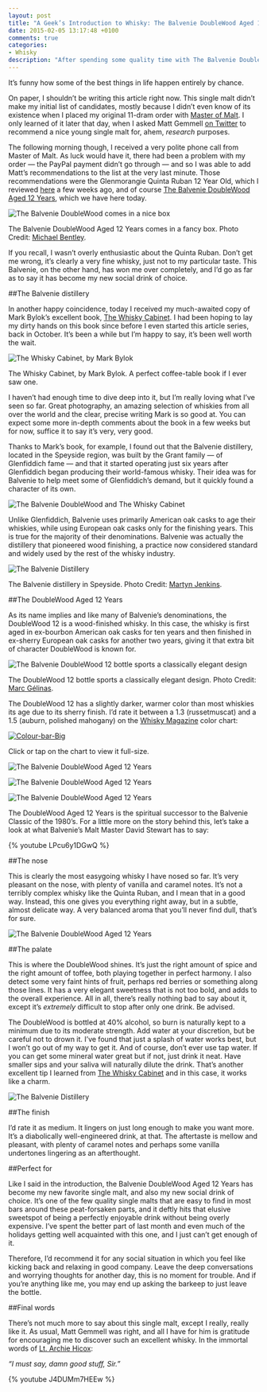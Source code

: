 ```yaml
---
layout: post
title: "A Geek’s Introduction to Whisky: The Balvenie DoubleWood Aged 12 Years"
date: 2015-02-05 13:17:48 +0100
comments: true
categories: 
- Whisky
description: "After spending some quality time with The Balvenie DoubleWood Aged 12 Years, I have found my new social drink of choice."
---
```


It’s funny how some of the best things in life happen entirely by chance. 

On paper, I shouldn’t be writing this article right now. This single malt didn’t make my initial list of candidates, mostly because I didn’t even know of its existence when I placed my original 11-dram order with [Master of Malt](https://www.masterofmalt.com). I only learned of it later that day, when I asked Matt Gemmell [on Twitter](https://twitter.com/mattgemmell/status/520225015762288641) to recommend a nice young single malt for, ahem, _research_ purposes.

The following morning though, I received a very polite phone call from Master of Malt. As luck would have it, there had been a problem with my order — the PayPal payment didn’t go through — and so I was able to add Matt’s recommendations to the list at the very last minute. Those recommendations were the Glenmorangie Quinta Ruban 12 Year Old, which I reviewed [here](http://www.analogsenses.com/2014/12/16/a-geeks-introduction-to-whisky-glenmorangie-12-year-old-the-quinta-ruban/) a few weeks ago, and of course [The Balvenie DoubleWood Aged 12 Years](https://us.thebalvenie.com/our-range/doublewood-aged-12-years), which we have here today.

<p class="extra-width"><img src="https://farm8.staticflickr.com/7394/16265548859_2a4cafdc7a_o.jpg" title="The Balvenie DoubleWood comes in a nice box"></p>

<p class="photo-credit">The Balvenie DoubleWood Aged 12 Years comes in a fancy box. Photo Credit: <a href="https://www.flickr.com/photos/donhomer/8469890220">Michael Bentley</a>.</p>

If you recall, I wasn’t overly enthusiastic about the Quinta Ruban. Don’t get me wrong, it’s clearly a very fine whisky, just not to my particular taste. This Balvenie, on the other hand, has won me over completely, and I’d go as far as to say it has become my new social drink of choice.


##The Balvenie distillery

In another happy coincidence, today I received my much-awaited copy of Mark Bylok’s excellent book, [The Whisky Cabinet](http://www.amazon.com/gp/product/1770502378/ref=as_li_tl?ie=UTF8&camp=1789&creative=390957&creativeASIN=1770502378&linkCode=as2&tag=analogsens-20&linkId=QS3Z2GRJYKRSRCOZ). I had been hoping to lay my dirty hands on this book since before I even started this article series, back in October. It’s been a while but I’m happy to say, it’s been well worth the wait.

<p class="extra-width"><img src="https://farm8.staticflickr.com/7379/16264296530_335c1db2ee_o.jpg" title="The Whisky Cabinet, by Mark Bylok"></p>

<p class="photo-credit">The Whisky Cabinet, by Mark Bylok. A perfect coffee-table book if I ever saw one.</p>

I haven’t had enough time to dive deep into it, but I’m really loving what I’ve seen so far. Great photography, an amazing selection of whiskies from all over the world and the clear, precise writing Mark is so good at. You can expect some more in-depth comments about the book in a few weeks but for now, suffice it to say it’s very, very good.

Thanks to Mark’s book, for example, I found out that the Balvenie distillery, located in the Speyside region, was built by the Grant family — of Glenfiddich fame — and that it started operating just six years after Glenfiddich began producing their world-famous whisky. Their idea was for Balvenie to help meet some of Glenfiddich’s demand, but it quickly found a character of its own.

<p class="extra-width"><img src="https://farm8.staticflickr.com/7424/16265811517_c1a5f11376_o.jpg" title="The Balvenie DoubleWood and The Whisky Cabinet"></p>

Unlike Glenfiddich, Balvenie uses primarily American oak casks to age their whiskies, while using European oak casks only for the finishing years. This is true for the majority of their denominations. Balvenie was actually the distillery that pioneered wood finishing, a practice now considered standard and widely used by the rest of the whisky industry.

<p class="extra-width"><img src="https://farm8.staticflickr.com/7387/16451045805_6c3109fb24_o.jpg" title="The Balvenie Distillery"></p>

<p class="photo-credit">The Balvenie distillery in Speyside. Photo Credit: <a href="https://www.flickr.com/photos/martynjenkins/8702952703/in/set-72157627524416452">Martyn Jenkins</a>.</p>


##The DoubleWood Aged 12 Years

As its name implies and like many of Balvenie’s denominations, the DoubleWood 12 is a wood-finished whisky. In this case, the whisky is first aged in ex-bourbon American oak casks for ten years and then finished in ex-sherry European oak casks for another two years, giving it that extra bit of character DoubleWood is known for.

<p class="extra-width"><img src="https://farm9.staticflickr.com/8614/16451808915_b1f5f060c7_o.jpg" title="The Balvenie DoubleWood 12 bottle sports a classically elegant design"></p>

<p class="photo-credit">The DoubleWood 12 bottle sports a classically elegant design. Photo Credit: <a href="https://www.flickr.com/photos/marcgphoto/6642859185">Marc Gélinas</a>.</p>

The DoubleWood 12 has a slightly darker, warmer color than most whiskies its age due to its sherry finish. I’d rate it between a 1.3 (russetmuscat) and a 1.5 (auburn, polished mahogany) on the [Whisky Magazine](http://www.whiskymag.com/) color chart:

<p class="extra-width"><a href="https://www.flickr.com/photos/analogsenses/15541294995" title="Colour-bar-Big by Álvaro Serrano, on Flickr"><img src="https://farm4.staticflickr.com/3938/15541294995_3fd02f3bb8_o.jpg" title="Colour-bar-Big"></a></p>

<p class="photo-credit">Click or tap on the chart to view it full-size.</p>

<p class="extra-width"><img src="https://farm8.staticflickr.com/7407/16265463199_263b5dd718_o.jpg" title="The Balvenie DoubleWood Aged 12 Years"></p>

<p class="extra-width"><img src="https://farm8.staticflickr.com/7295/16265810937_faca3dbcf8_o.jpg" title="The Balvenie DoubleWood Aged 12 Years"></p>

<p class="extra-width"><img src="https://farm8.staticflickr.com/7445/16449966811_fe9eb6cf40_o.jpg" title="The Balvenie DoubleWood Aged 12 Years"></p>

The DoubleWood Aged 12 Years is the spiritual successor to the Balvenie Classic of the 1980’s. For a little more on the story behind this, let’s take a look at what Balvenie’s Malt Master David Stewart has to say:

{% youtube LPcu6y1DGwQ %}


##The nose

This is clearly the most easygoing whisky I have nosed so far. It’s very pleasant on the nose, with plenty of vanilla and caramel notes. It’s not a terribly complex whisky like the Quinta Ruban, and I mean that in a good way. Instead, this one gives you everything right away, but in a subtle, almost delicate way. A very balanced aroma that you’ll never find dull, that’s for sure.

<p class="extra-width"><img src="https://farm9.staticflickr.com/8577/16265462569_e44a648103_o.jpg" title="The Balvenie DoubleWood Aged 12 Years"></p>


##The palate

This is where the DoubleWood shines. It’s just the right amount of spice and the right amount of toffee, both playing together in perfect harmony. I also detect some very faint hints of fruit, perhaps red berries or something along those lines. It has a very elegant sweetness that is not too bold, and adds to the overall experience. All in all, there’s really nothing bad to say about it, except it’s _extremely_ difficult to stop after only one drink. Be advised.

The DoubleWood is bottled at 40% alcohol, so burn is naturally kept to a minimum due to its moderate strength. Add water at your discretion, but be careful not to drown it. I’ve found that just a splash of water works best, but I won’t go out of my way to get it. And of course, don’t ever use tap water. If you can get some mineral water great but if not, just drink it neat. Have smaller sips and your saliva will naturally dilute the drink. That’s another excellent tip I learned from [The Whisky Cabinet](http://www.amazon.com/gp/product/1770502378/ref=as_li_tl?ie=UTF8&camp=1789&creative=390957&creativeASIN=1770502378&linkCode=as2&tag=analogsens-20&linkId=QS3Z2GRJYKRSRCOZ) and in this case, it works like a charm.

<p class="extra-width"><img src="https://farm8.staticflickr.com/7310/16451719645_76ec71856f_o.jpg" title="The Balvenie Distillery"></p>


##The finish

I’d rate it as medium. It lingers on just long enough to make you want more. It’s a diabolically well-engineered drink, at that. The aftertaste is mellow and pleasant, with plenty of caramel notes and perhaps some vanilla undertones lingering as an afterthought.


##Perfect for

Like I said in the introduction, the Balvenie DoubleWood Aged 12 Years has become my new favorite single malt, and also my new social drink of choice. It’s one of the few quality single malts that are easy to find in most bars around these peat-forsaken parts, and it deftly hits that elusive sweetspot of being a perfectly enjoyable drink without being overly expensive. I’ve spent the better part of last month and even much of the holidays getting well acquainted with this one, and I just can’t get enough of it.

Therefore, I’d recommend it for any social situation in which you feel like kicking back and relaxing in good company. Leave the deep conversations and worrying thoughts for another day, this is no moment for trouble. And if you’re anything like me, you may end up asking the barkeep to just leave the bottle.

##Final words

There’s not much more to say about this single malt, except I really, really like it. As usual, Matt Gemmell was right, and all I have for him is gratitude for encouraging me to discover such an excellent whisky. In the immortal words of [Lt. Archie Hicox](https://www.youtube.com/watch?v=J4DUMm7HEEw): 

_“I must say, damn good stuff, Sir.”_

{% youtube J4DUMm7HEEw %}
